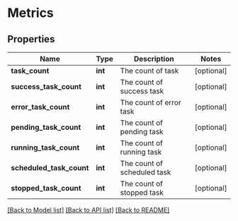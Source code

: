# Metrics

## Properties
Name | Type | Description | Notes
------------ | ------------- | ------------- | -------------
**task_count** | **int** | The count of task | [optional] 
**success_task_count** | **int** | The count of success task | [optional] 
**error_task_count** | **int** | The count of error task | [optional] 
**pending_task_count** | **int** | The count of pending task | [optional] 
**running_task_count** | **int** | The count of running task | [optional] 
**scheduled_task_count** | **int** | The count of scheduled task | [optional] 
**stopped_task_count** | **int** | The count of stopped task | [optional] 

[[Back to Model list]](../README.md#documentation-for-models) [[Back to API list]](../README.md#documentation-for-api-endpoints) [[Back to README]](../README.md)


